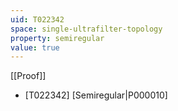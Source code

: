 ```yaml
---
uid: T022342
space: single-ultrafilter-topology
property: semiregular
value: true
---
```

[[Proof]]

* [T022342] [Semiregular|P000010]

